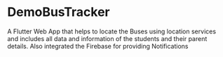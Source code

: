 # DemoBusTracker
A Flutter Web App that helps to locate the Buses using location services and includes all data and information of the students and their parent details. Also integrated the Firebase for providing Notifications 
